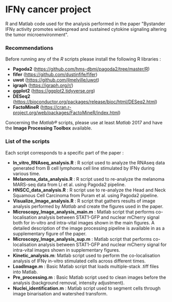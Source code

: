 # IFNγ cancer project
R and Matlab code used for the analysis performed in the paper "Bystander IFNγ activity promotes widespread and sustained cytokine signaling altering the tumor microenvironment".

### Recommendations

Before running any of the *R* scripts please install the following R libraries :
- **Pagoda2** (https://github.com/hms-dbmi/pagoda2/tree/master/R)
- **fifer** (https://github.com/dustinfife/fifer)
- **uwot** (https://github.com/jlmelville/uwot)
- **igraph** (https://igraph.org/r/)
- **ggplot2** (https://ggplot2.tidyverse.org)
- **DESeq2** (https://bioconductor.org/packages/release/bioc/html/DESeq2.html)
- **FactoMineR** (https://cran.r-project.org/web/packages/FactoMineR/index.html)

Concerning the *Matlab®* scripts, please use at least *Matlab* 2017 and have the **Image Processing Toolbox** available.

### List of the scripts
Each script corresponds to a specific part of the paper :

- **In_vitro_RNAseq_analysis.R** : R script used to analyze the RNAseq data generated from B cell lymphoma cell line stimulated by IFNγ during various time.
- **Melanoma_data_analysis.R** : R script used to re-analyze the melanoma MARS-seq data from Li et al. using Pagoda2 pipeline.
- **HNSCC_data_analysis.R** : R script use to re-analyze the Head and Neck Squamous Cell Carcinoma from Puram et al. using Pagoda2 pipeline.
- **Visualize_Image_analysis.R** : R script that gathers results of image analysis performed by *Matlab* and create the figures used in the paper.
- **Microscopy_Image_analysis_main.m** : Matlab script that performs co-localisation analysis between STAT1-GFP and nuclear mCherry signal both for in-vitro and intra-vital images shown in the main figures. A detailed description of the image processing pipeline is available in as a supplementary figure of the paper. 
- **Microscopy_Image_analysis_sup.m** : Matlab script that performs co-localisation analysis between STAT1-GFP and nuclear mCherry signal for intra-vital images shown in supplementary figures.
- **Kinetic_analysis.m**: Matlab script used to perform the co-localisation analysis of IFNγ in-vitro stimulated cells across different times.
- **LoadImage.m** : Basic Matlab script that loads multiple-stack .tiff files into Matlab.
- **Pre_processing.m** : Basic Matlab script used to clean images before the analysis (background removal, intensity adjustment).
- **Nuclei_identification.m** : Matlab script used to segment cells through image binarisation and watershed transform.
